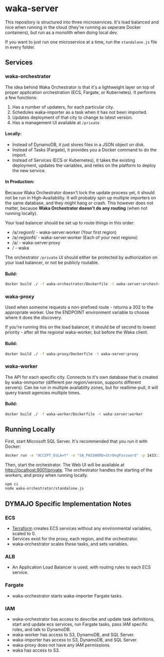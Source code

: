# waka-server

This repository is structured into three microservices. It's load balanced and nice when running in the cloud (they're running as seperate Docker containers), but run as a monolith when doing local dev.

If you want to just run one microservice at a time, run the `standalone.js` file in every folder.

## Services

### waka-orchestrator

The idea behind Waka Orchestrator is that it's a lightweight layer on top of proper application orchestration (ECS, Fargate, or Kubernetes). It performs a few functions:

1. Has a number of updaters, for each particular city.
2. Schedules waka-importer as a task when it has not been imported.
3. Updates deployment of that city to change to latest version.
4. Has a management UI available at `/private`

#### Locally:

- Instead of DynamoDB, it just stores files in a JSON object on disk.
- Instead of Tasks (Fargate), it provides you a Docker command to do the import.
- Instead of Services (ECS or Kubernetes), it takes the existing deployment, updates the variables, and relies on the platform to deploy the new service.

#### In Production:

Because Waka Orchestrator doesn't lock the update process yet, it should not be run in High-Availability. It will probably spin up multiple importers on the same database, and they might hang or crash. This however does not matter, because **Waka Orchestrator doesn't do any routing** (when not running locally).

Your load balancer should be set up to route things in this order:

- /a/:region1/ - waka-server:worker (Your first region)
- /a/:regionN/ - waka-server:worker (Each of your next regions)
- /a/ - waka-server:proxy
- / - waka

The orchestrator `/private` UI should either be protected by authorization on your load balancer, or not be publicly routable.

#### Build:

```bash
docker build ./ -f waka-orchestrator/Dockerfile -t waka-server:orchestrator
```

### waka-proxy

Used when someone requests a non-prefixed route - returns a 302 to the appropriate worker. Use the ENDPOINT environment variable to choose where it does the discovery.

If you're running this on the load balancer, it should be of second to lowest priority - after all the regional waka-worker, but before the Waka client.

#### Build:

```bash
docker build ./ -f waka-proxy/Dockerfile -t waka-server:proxy
```

### waka-worker

The API for each specific city. Connects to it's own database that is created by waka-immporter (different per region/version, supports different servers). Can be run in multiple availablity zones, but for realtime-pull, it will query transit agencies multiple times.

#### Build:

```bash
docker build ./ -f waka-worker/Dockerfile -t waka-server:worker
```

## Running Locally

First, start Microsoft SQL Server. It's recommended that you run it with Docker:

```bash
docker run -e "ACCEPT_EULA=Y" -e "SA_PASSWORD=Str0ngPassword" -p 1433:1433 -d --name="waka-db" microsoft/mssql-server-linux:latest
```

Then, start the orchestrator. The Web UI will be available at <http://localhost:9001/private>. The orchestrator handles the starting of the workers, and proxy when running locally.

```bash
npm ci
node waka-orchestrator/standalone.js
```

## DYMAJO Specific Implementation Notes

### ECS

- [Terraform](https://terraform.io) creates ECS services without any environmental variables, scaled to 0.
- Services exist for the proxy, each region, and the orchestrator.
- waka-orchestrator scales these tasks, and sets variables.

### ALB

- An Application Load Balancer is used, with routing rules to each ECS service.

### Fargate

- waka-orchestrator starts waka-importer Fargate tasks.

### IAM

- waka-orchestrator has access to describe and update task definitions, start and update ecs services, run Fargate tasks, pass IAM specific roles, and talk to DynamoDB.
- waka-worker has access to S3, DynamoDB, and SQL Server.
- waka-importer has access to S3, DynamoDB, and SQL Server.
- waka-proxy does not have any IAM permissions.
- waka has access to S3.

